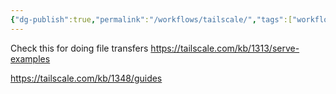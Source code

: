 ```yaml
---
{"dg-publish":true,"permalink":"/workflows/tailscale/","tags":["workflow","networking"]}
---
```



Check this for doing file transfers https://tailscale.com/kb/1313/serve-examples

https://tailscale.com/kb/1348/guides
